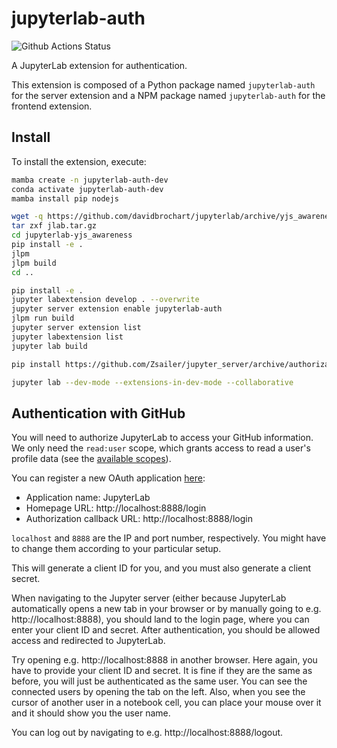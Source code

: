 # jupyterlab-auth

![Github Actions Status](https://github.com/davidbrochart/jupyterlab-auth/workflows/Build/badge.svg)

A JupyterLab extension for authentication.


This extension is composed of a Python package named `jupyterlab-auth`
for the server extension and a NPM package named `jupyterlab-auth`
for the frontend extension.


## Install

To install the extension, execute:

```bash
mamba create -n jupyterlab-auth-dev
conda activate jupyterlab-auth-dev
mamba install pip nodejs

wget -q https://github.com/davidbrochart/jupyterlab/archive/yjs_awareness.tar.gz -O jlab.tar.gz
tar zxf jlab.tar.gz
cd jupyterlab-yjs_awareness
pip install -e .
jlpm
jlpm build
cd ..

pip install -e .
jupyter labextension develop . --overwrite
jupyter server extension enable jupyterlab-auth
jlpm run build
jupyter server extension list
jupyter labextension list
jupyter lab build

pip install https://github.com/Zsailer/jupyter_server/archive/authorization.zip

jupyter lab --dev-mode --extensions-in-dev-mode --collaborative
```

## Authentication with GitHub

You will need to authorize JupyterLab to access your GitHub information. We only need the
`read:user` scope, which grants access to read a user's profile data (see the
[available scopes](https://docs.github.com/en/developers/apps/building-oauth-apps/scopes-for-oauth-apps#available-scopes)).

You can register a new OAuth application [here](https://github.com/settings/applications/new):
- Application name: JupyterLab
- Homepage URL: http://localhost:8888/login
- Authorization callback URL: http://localhost:8888/login

`localhost` and `8888` are the IP and port number, respectively. You might have to change them
according to your particular setup.

This will generate a client ID for you, and you must also generate a client secret.

When navigating to the Jupyter server (either because JupyterLab automatically opens a new tab in
your browser or by manually going to e.g. http://localhost:8888), you should land to the
login page, where you can enter your client ID and secret. After authentication, you should be
allowed access and redirected to JupyterLab.

Try opening e.g. http://localhost:8888 in another browser. Here again, you have to provide your
client ID and secret. It is fine if they are the same as before, you will just be authenticated as
the same user. You can see the connected users by opening the tab on the left. Also, when you see
the cursor of another user in a notebook cell, you can place your mouse over it and it should show
you the user name.

You can log out by navigating to e.g. http://localhost:8888/logout.

